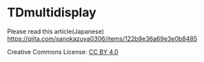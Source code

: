 # TDmultidisplay  

Please read this article(Japanese)
https://qiita.com/sanokazuya0306/items/122b9e36a69e3e0b8485

Creative Commons License: [CC BY 4.0](https://creativecommons.org/licenses/by/4.0/deed.ja) 
